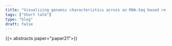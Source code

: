 ```yaml
---
title: "Visualizing genomic characteristics across an RNA-Seq based reference landscape of normal and neoplastic brain"
tags: ["Short talk"]
type: "blog"
draft: false
---
```


{{< abstracts paper="paper21">}}



